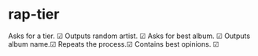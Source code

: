 # rap-tier
Asks for a tier. ☑
Outputs random artist. ☑
Asks for best album. ☑
Outputs album name.☑
Repeats the process.☑
Contains best opinions. ☑
